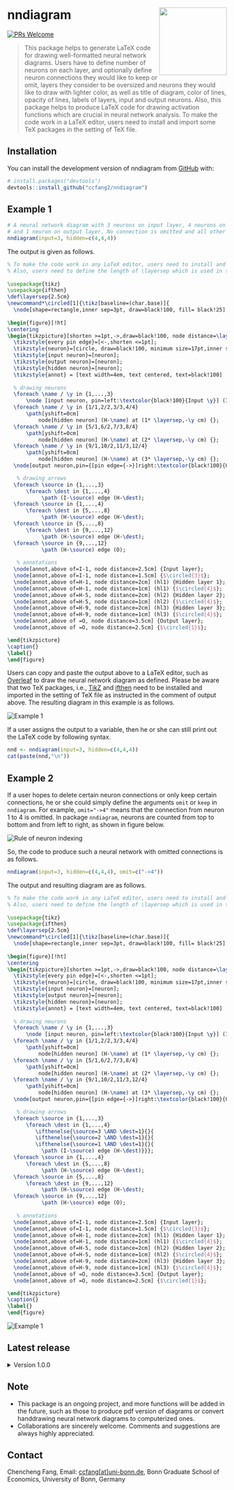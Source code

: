 # nndiagram <img src="man/figures/badge.png" align="right" alt="" width="155" />

[![PRs Welcome](https://img.shields.io/badge/PRs-welcome-brightgreen.svg?style=flat-square)](https://makeapullrequest.com)

> This package helps to generate LaTeX code for drawing well-formatted neural network diagrams. Users have to define number of neurons on each layer, and optionally define neuron connections they would like to keep or omit, layers they consider to be oversized and neurons they would like to draw with lighter color, as well as title of diagram, color of lines, opacity of lines, labels of layers, input and output neurons. Also, this package helps to produce LaTeX code for drawing activation functions which are crucial in neural network analysis. To make the code work in a LaTeX editor, users need to install and import some TeX packages in the setting of TeX file.

## Installation

You can install the development version of nndiagram from [GitHub](https://github.com/) with:
      
``` r
# install.packages("devtools")
devtools::install_github("ccfang2/nndiagram")
```

## Example 1

```r
# A neural network diagram with 3 neurons on input layer, 4 neurons on each of 3 hidden layers, 
# and 1 neuron on output layer. No connection is omitted and all other arguments are default.
nndiagram(input=3, hidden=c(4,4,4))
```
The output is given as follows.

```latex
% To make the code work in any LaTeX editor, users need to install and import two TeX packages in the setting, as shown below. 
% Also, users need to define the length of \layersep which is used in the LaTeX code. 
 
\usepackage{tikz} 
\usepackage{ifthen} 
\def\layersep{2.5cm} 
\newcommand*\circled[1]{\tikz[baseline=(char.base)]{ 
  \node[shape=rectangle,inner sep=3pt, draw=black!100, fill= black!25] (char) {#1};}} 
 
\begin{figure}[!ht] 
\centering 
\begin{tikzpicture}[shorten >=1pt,->,draw=black!100, node distance=\layersep, scale=1] 
  \tikzstyle{every pin edge}=[<-,shorten <=1pt]; 
  \tikzstyle{neuron}=[circle, draw=black!100, minimum size=17pt,inner sep=0pt]; 
  \tikzstyle{input neuron}=[neuron]; 
  \tikzstyle{output neuron}=[neuron]; 
  \tikzstyle{hidden neuron}=[neuron]; 
  \tikzstyle{annot} = [text width=4em, text centered, text=black!100] 
 
  % drawing neurons 
  \foreach \name / \y in {1,...,3} 
      \node [input neuron, pin=left:\textcolor{black!100}{Input \y}] (I-\name) at (0,-0.5-\y) {};
  \foreach \name / \y in {1/1,2/2,3/3,4/4} 
      \path[yshift=0cm] 
          node[hidden neuron] (H-\name) at (1* \layersep,-\y cm) {};
  \foreach \name / \y in {5/1,6/2,7/3,8/4} 
      \path[yshift=0cm] 
          node[hidden neuron] (H-\name) at (2* \layersep,-\y cm) {};
  \foreach \name / \y in {9/1,10/2,11/3,12/4} 
      \path[yshift=0cm] 
          node[hidden neuron] (H-\name) at (3* \layersep,-\y cm) {};
  \node[output neuron,pin={[pin edge={->}]right:\textcolor{black!100}{Output}}, right of=H-10, yshift=-0.5cm] (O) {}; 

   % drawing arrows 
  \foreach \source in {1,...,3} 
      \foreach \dest in {1,...,4}
           \path (I-\source) edge (H-\dest); 
  \foreach \source in {1,...,4} 
      \foreach \dest in {5,...,8}
           \path (H-\source) edge (H-\dest); 
  \foreach \source in {5,...,8} 
      \foreach \dest in {9,...,12}
           \path (H-\source) edge (H-\dest); 
  \foreach \source in {9,...,12}
           \path (H-\source) edge (O);
 
   % annotations 
  \node[annot,above of=I-1, node distance=2.5cm] {Input layer}; 
  \node[annot,above of=I-1, node distance=1.5cm] {$\circled{3}$}; 
  \node[annot,above of=H-1, node distance=2cm] (hl1) {Hidden layer 1}; 
  \node[annot,above of=H-1, node distance=1cm] (hl1) {$\circled{4}$}; 
  \node[annot,above of=H-5, node distance=2cm] (hl2) {Hidden layer 2}; 
  \node[annot,above of=H-5, node distance=1cm] (hl2) {$\circled{4}$}; 
  \node[annot,above of=H-9, node distance=2cm] (hl3) {Hidden layer 3}; 
  \node[annot,above of=H-9, node distance=1cm] (hl3) {$\circled{4}$}; 
  \node[annot,above of =O, node distance=3.5cm] {Output layer}; 
  \node[annot,above of =O, node distance=2.5cm] {$\circled{1}$}; 

\end{tikzpicture} 
\caption{} 
\label{} 
\end{figure} 
```

Users can copy and paste the output above to a LaTeX editor, such as [Overleaf](https://www.overleaf.com) to draw the neural network diagram as defined. Please be aware that two TeX packages, i.e., [TikZ](https://www.overleaf.com/learn/latex/TikZ_package) and [ifthen](https://www.ctan.org/pkg/ifthen#:~:text=Ifthen%20is%20a%20separate%20package%20within%20the%20LaT.,always%20needed%20to%20load%20it.%20Sources.%20%2Fmacros%2Flatex%2Fbase.%20Documentation.) need to be installed and imported in the setting of TeX file as instructed in the comment of output above. The resulting diagram in this example is as follows.

![Example 1](man/figures/nn.png)

If a user assigns the output to a variable, then he or she can still print out the LaTeX code by following syntax.

```r
nnd <- nndiagram(input=3, hidden=c(4,4,4))
cat(paste(nnd,"\n"))
```

## Example 2

If a user hopes to delete certain neuron connections or only keep certain connections, he or she could simply define the arguments `omit` or `keep` in `nndiagram`. For example, `omit="->4"` means that the connection from neuron 1 to 4 is omitted. In package `nndiagram`, neurons are counted from top to bottom and from left to right, as shown in figure below.

![Rule of neuron indexing](man/figures/index.png)

So, the code to produce such a neural network with omitted connections is as follows.

```r
nndiagram(input=3, hidden=c(4,4,4), omit=c("->4"))
```

The output and resulting diagram are as follows.

```latex
% To make the code work in any LaTeX editor, users need to install and import two TeX packages in the setting, as shown below. 
% Also, users need to define the length of \layersep which is used in the LaTeX code. 
 
\usepackage{tikz} 
\usepackage{ifthen} 
\def\layersep{2.5cm} 
\newcommand*\circled[1]{\tikz[baseline=(char.base)]{ 
  \node[shape=rectangle,inner sep=3pt, draw=black!100, fill= black!25] (char) {#1};}} 
 
\begin{figure}[!ht] 
\centering 
\begin{tikzpicture}[shorten >=1pt,->,draw=black!100, node distance=\layersep, scale=1] 
  \tikzstyle{every pin edge}=[<-,shorten <=1pt]; 
  \tikzstyle{neuron}=[circle, draw=black!100, minimum size=17pt,inner sep=0pt]; 
  \tikzstyle{input neuron}=[neuron]; 
  \tikzstyle{output neuron}=[neuron]; 
  \tikzstyle{hidden neuron}=[neuron]; 
  \tikzstyle{annot} = [text width=4em, text centered, text=black!100] 
 
  % drawing neurons 
  \foreach \name / \y in {1,...,3} 
      \node [input neuron, pin=left:\textcolor{black!100}{Input \y}] (I-\name) at (0,-0.5-\y) {};
  \foreach \name / \y in {1/1,2/2,3/3,4/4} 
      \path[yshift=0cm] 
          node[hidden neuron] (H-\name) at (1* \layersep,-\y cm) {};
  \foreach \name / \y in {5/1,6/2,7/3,8/4} 
      \path[yshift=0cm] 
          node[hidden neuron] (H-\name) at (2* \layersep,-\y cm) {};
  \foreach \name / \y in {9/1,10/2,11/3,12/4} 
      \path[yshift=0cm] 
          node[hidden neuron] (H-\name) at (3* \layersep,-\y cm) {};
  \node[output neuron,pin={[pin edge={->}]right:\textcolor{black!100}{Output}}, right of=H-10, yshift=-0.5cm] (O) {}; 

   % drawing arrows 
  \foreach \source in {1,...,3} 
      \foreach \dest in {1,...,4}
         \ifthenelse{\source=3 \AND \dest=1}{}{
         \ifthenelse{\source=2 \AND \dest=1}{}{
         \ifthenelse{\source=1 \AND \dest=1}{}{
           \path (I-\source) edge (H-\dest)}}}; 
  \foreach \source in {1,...,4} 
      \foreach \dest in {5,...,8}
           \path (H-\source) edge (H-\dest); 
  \foreach \source in {5,...,8} 
      \foreach \dest in {9,...,12}
           \path (H-\source) edge (H-\dest); 
  \foreach \source in {9,...,12}
           \path (H-\source) edge (O);
 
   % annotations 
  \node[annot,above of=I-1, node distance=2.5cm] {Input layer}; 
  \node[annot,above of=I-1, node distance=1.5cm] {$\circled{3}$}; 
  \node[annot,above of=H-1, node distance=2cm] (hl1) {Hidden layer 1}; 
  \node[annot,above of=H-1, node distance=1cm] (hl1) {$\circled{4}$}; 
  \node[annot,above of=H-5, node distance=2cm] (hl2) {Hidden layer 2}; 
  \node[annot,above of=H-5, node distance=1cm] (hl2) {$\circled{4}$}; 
  \node[annot,above of=H-9, node distance=2cm] (hl3) {Hidden layer 3}; 
  \node[annot,above of=H-9, node distance=1cm] (hl3) {$\circled{4}$}; 
  \node[annot,above of =O, node distance=3.5cm] {Output layer}; 
  \node[annot,above of =O, node distance=2.5cm] {$\circled{1}$}; 

\end{tikzpicture} 
\caption{} 
\label{} 
\end{figure} 
```

![Example 1](man/figures/omit.png)

## Latest release

<details><summary>Version 1.0.0 </summary>
<p>

There are three new functions in this version as contrast to the previous version

* Neural Network Diagrams with Over-sized Layers
      
In some large scale neural networks, users may hope to draw the diagram in a more concise way with some neurons left out and use suspension points instead. `nndiagram_oversize` suffices their demand. Users only need to define the cutoff number of neurons. For example, in a neural network with 3 neurons oon input layer, and 6, 4, 6 neurons on three hidden layers respectively, if a user define 5 is the cutoff value, then the first and thrid hidden layers are considered to be oversized and will be drawn in a more concise fashion. Following is an example.
      
```r
nndiagram_oversize(input=3, hidden=c(6,4,6), size.cutoff=5)
```

The output and resulting diagram are as follows.
      
```latex
% To make the code work in any LaTeX editor, users need to install and import two TeX packages in the setting, as shown below. 
% Also, users need to define the length of \layersep which is used in the LaTeX code. 
 
\usepackage{tikz} 
\def\layersep{2.5cm} 
\newcommand*\circled[1]{\tikz[baseline=(char.base)]{ 
  \node[shape=rectangle,inner sep=3pt, draw=black!100, fill= black!25] (char) {#1};}} 
 
\begin{figure}[!ht] 
\centering 
\begin{tikzpicture}[shorten >=1pt,draw=black!100, node distance=\layersep, scale=1] 
  \tikzstyle{every pin edge}=[<-,shorten <=1pt]; 
  \tikzstyle{neuron}=[circle, draw=black!100, minimum size=17pt,inner sep=0pt]; 
  \tikzstyle{invisible neuron}=[draw=none, scale=2]; 
  \tikzstyle{input neuron}=[neuron]; 
  \tikzstyle{output neuron}=[neuron]; 
  \tikzstyle{hidden neuron}=[neuron]; 
  \tikzstyle{annot} = [text width=4em, text centered, text=black!100] 
 
  % drawing neurons 
  \foreach \name / \y in {1,...,3} 
      \node [input neuron, pin=left:\textcolor{black!100}{Input \y}] (I-\name) at (0,-1-\y) {};
  \node[hidden neuron,yshift=0cm] (H-1) at (1* \layersep, -1 cm) {}; 
  \node[invisible neuron,yshift=0cm] (H-2) at (1* \layersep, -2 cm) {}; 
  \node[hidden neuron,yshift=0cm] (H-3) at (1* \layersep, -3 cm) {}; 
  \node[invisible neuron,yshift=0cm] (H-4) at (1* \layersep, -4 cm) {}; 
  \node[hidden neuron,yshift=0cm] (H-5) at (1* \layersep, -5 cm) {};
  \foreach \name / \y in {6/1,7/2,8/3,9/4} 
      \path[yshift=-0.5cm] 
          node[hidden neuron] (H-\name) at (2* \layersep,-\y cm) {};
  \node[hidden neuron,yshift=0cm] (H-10) at (3* \layersep, -1 cm) {}; 
  \node[invisible neuron,yshift=0cm] (H-11) at (3* \layersep, -2 cm) {}; 
  \node[hidden neuron,yshift=0cm] (H-12) at (3* \layersep, -3 cm) {}; 
  \node[invisible neuron,yshift=0cm] (H-13) at (3* \layersep, -4 cm) {}; 
  \node[hidden neuron,yshift=0cm] (H-14) at (3* \layersep, -5 cm) {};
  \node[output neuron,pin={[pin edge={->}]right:\textcolor{black!100}{Output}}, right of=H-12, yshift=0cm] (O) {}; 
  \draw[line width=3pt, loosely dotted, dash pattern=on 0.1pt off 10pt, line cap=round] ([yshift=1ex]H-2.north) -- ([yshift=-1ex]H-2.south); 
  \draw[line width=3pt, loosely dotted, dash pattern=on 0.1pt off 10pt, line cap=round] ([yshift=1ex]H-4.north) -- ([yshift=-1ex]H-4.south); 
  \draw[line width=3pt, loosely dotted, dash pattern=on 0.1pt off 10pt, line cap=round] ([yshift=1ex]H-11.north) -- ([yshift=-1ex]H-11.south); 
  \draw[line width=3pt, loosely dotted, dash pattern=on 0.1pt off 10pt, line cap=round] ([yshift=1ex]H-13.north) -- ([yshift=-1ex]H-13.south); 

   % drawing arrows 
  \foreach \source in {1,...,3} 
      \foreach \dest in {1,3,5} 
          \path [->] (I-\source) edge (H-\dest);
  \foreach \source in {1,3,5} 
      \foreach \dest in {6,...,9} 
          \path [->] (H-\source) edge (H-\dest);
  \foreach \source in {6,...,9} 
      \foreach \dest in {10,12,14} 
          \path [->] (H-\source) edge (H-\dest);
  \foreach \source in {10,12,14} 
      \path [->] (H-\source) edge (O); 
 
  % annotations 
  \node[annot,above of=I-1, node distance=3cm] {Input layer}; 
  \node[annot,above of=I-1, node distance=2cm] {$\circled{3}$}; 
  \node[annot,above of=H-1, node distance=2cm] (hl1) {Hidden layer 1}; 
  \node[annot,above of=H-1, node distance=1cm] (hl1) {$\circled{6}$}; 
  \node[annot,above of=H-6, node distance=2.5cm] (hl2) {Hidden layer 2}; 
  \node[annot,above of=H-6, node distance=1.5cm] (hl2) {$\circled{4}$}; 
  \node[annot,above of=H-10, node distance=2cm] (hl3) {Hidden layer 3}; 
  \node[annot,above of=H-10, node distance=1cm] (hl3) {$\circled{6}$}; 
  \node[annot,above of =O, node distance=4cm] {Output layer}; 
  \node[annot,above of =O, node distance=3cm] {$\circled{1}$}; 

\end{tikzpicture} 
\caption{} 
\label{} 
\end{figure} 
```

![Example 3](man/figures/oversize.png)
      
* Neural Network Diagrams with Some Neurons being Covered up

In neural network analysis, users may hope to deemphasize some neurons and draw them with lighter color. In package `nndiagram`, they can do that simply by using command `nndiagram_nodeCoverup`. Users are expected to define the argument `node.coverup` properly. For example, in a neural network with 3 neurons oon input layer, and 4 neurons on each of the three hidden layers, if a user hopes to deemphasize the first neuron on both the first and second hidden layer, then he needs to define `node.coverup=c(4,8)`. The rule of neuron indexing is the same as that in command `nndiagram`.

```r
nndiagram_nodeCoverup(input=3, hidden=c(4,4,4), node.coverup = c(4,8))   
```

The output and resulting diagram are as follows.
      
```latex
% To make the code work in any LaTeX editor, users need to install and import two TeX packages in the setting, as shown below. 
% Also, users need to define the length of \layersep which is used in the LaTeX code. 
 
\usepackage{tikz} 
\def\layersep{2.5cm} 
\newcommand*\circled[1]{\tikz[baseline=(char.base)]{ 
  \node[shape=rectangle,inner sep=3pt, draw=black!100, fill= black!25] (char) {#1};}} 
 
\begin{figure}[!ht] 
\centering 
\begin{tikzpicture}[shorten >=1pt,draw=black!100, node distance=\layersep, scale=1] 
  \tikzstyle{every pin edge}=[<-,shorten <=1pt, draw=black!100]; 
  \tikzstyle{neuron}=[circle, draw=black!100, minimum size=17pt,inner sep=0pt]; 
  \tikzstyle{input neuron}=[neuron]; 
  \tikzstyle{output neuron}=[neuron]; 
  \tikzstyle{hidden neuron}=[neuron]; 
  \tikzstyle{coveruped neuron}=[neuron, draw=black!25]; 
  \tikzstyle{annot} = [text width=4em, text centered, text=black!100] 
 
  % drawing neurons 
  \foreach \name / \y in {1/1,2/2,3/3} 
      \node[input neuron, pin=left:\textcolor{black!100}{Input \y}] (I-\name) at (0,-0.5-\y) {}; 
  \foreach \name / \y in {2/2,3/3,4/4} 
      \path[yshift=0cm] 
          node[hidden neuron] (H-\name) at (1* \layersep,-\y cm) {}; 
  \foreach \name / \y in {6/2,7/3,8/4} 
      \path[yshift=0cm] 
          node[hidden neuron] (H-\name) at (2* \layersep,-\y cm) {}; 
  \foreach \name / \y in {9/1,10/2,11/3,12/4} 
      \path[yshift=0cm] 
          node[hidden neuron] (H-\name) at (3* \layersep,-\y cm) {}; 
  \foreach \name / \y in {1/1} 
      \path[yshift=0cm] 
          node[coveruped neuron] (H-\name) at (1* \layersep,-\y cm) {}; 
  \foreach \name / \y in {5/1} 
      \path[yshift=0cm] 
          node[coveruped neuron] (H-\name) at (2* \layersep,-\y cm) {}; 
  \node[output neuron,pin={[pin edge={->}]right:\textcolor{black!100}{Output}}, right of=H-10, yshift=-0.5cm] (O) {}; 
 
  % drawing arrows 
  \foreach \source in {1,2,3} 
      \foreach \dest in {2,3,4} 
          \path [->] (I-\source) edge (H-\dest); 
  \foreach \source in {1,...,3} 
      \foreach \dest in {1} 
          \path [->] (I-\source) edge [draw=black!25] (H-\dest); 
  \foreach \source in {2,3,4} 
      \foreach \dest in {6,7,8} 
          \path [->] (H-\source) edge (H-\dest); 
  \foreach \source in {6,7,8} 
      \foreach \dest in {9,10,11,12} 
          \path [->] (H-\source) edge (H-\dest); 
  \foreach \source in {1} 
      \foreach \dest in {5,...,8} 
          \path [->] (H-\source) edge [draw=black!25] (H-\dest); 
  \foreach \source in {1,...,4} 
      \foreach \dest in {5} 
          \path [->] (H-\source) edge [draw=black!25] (H-\dest); 
  \foreach \source in {5} 
      \foreach \dest in {9,...,12} 
          \path [->] (H-\source) edge [draw=black!25] (H-\dest); 
  \foreach \source in {9,10,11,12} 
      \path [->] (H-\source) edge (O); 

   % annotations 
  \node[annot,above of=I-1, node distance=2.5cm] {Input layer}; 
  \node[annot,above of=I-1, node distance=1.5cm] {$\circled{3}$}; 
  \node[annot,above of=H-1, node distance=2cm] (hl1) {Hidden layer 1}; 
  \node[annot,above of=H-1, node distance=1cm] (hl1) {$\circled{4}$}; 
  \node[annot,above of=H-5, node distance=2cm] (hl2) {Hidden layer 2}; 
  \node[annot,above of=H-5, node distance=1cm] (hl2) {$\circled{4}$}; 
  \node[annot,above of=H-9, node distance=2cm] (hl3) {Hidden layer 3}; 
  \node[annot,above of=H-9, node distance=1cm] (hl3) {$\circled{4}$}; 
  \node[annot,above of =O, node distance=3.5cm] {Output layer}; 
  \node[annot,above of =O, node distance=2.5cm] {$\circled{1}$}; 

\end{tikzpicture} 
\caption{} 
\label{} 
\end{figure}       
```

![Example 4](man/figures/nodecoverup.png)      

* Activation Function 

Activation functions are crucial in neural network analysis. Hence, in this version, command `activation_curve` is also added to help with the drawing of activation function in LaTeX. Users can either choose from ReLU, sigmoid and step functions, the three most popular activation functions, or define the expression on their own in argument `expr`. Following is an example of sigmoid function.

```r
activation_curve(expr="sigmoid", title="Sigmoid Function", xmin=-5, xmax=5)
```      

The output and resulting figure are as follows.
      
```latex
% To make the code work in any LaTeX editor, users need to install and import two TeX packages in the setting, as shown below. 
\usepackage{tikz} 
\usepackage{pgfplots} 
\pgfplotsset{compat=1.18} 
\begin{figure}[!ht] 
\centering 
\begin{tikzpicture}[scale=1] 
  \begin{axis}[ 
      axis on top = true, 
      axis x line = bottom, 
      axis y line = left, 
      xlabel = $$, 
      ylabel = $$, 
      ymin = , 
      ymax =  
  ] 
  \addplot[ 
      domain=-5:5, 
      samples=100 
  ] {1/(1+exp(-x))}; 
  \end{axis} 
\end{tikzpicture} 
\caption{Sigmoid Function} 
\label{} 
\end{figure}       
```      

<img src="man/figures/activation.png" alt="Example 5" width="600"/>    
      
</p>
</details>

## Note
- This package is an ongoing project, and more functions will be added in the future, such as those to produce pdf version of diagrams or convert handdrawing neural network diagrams to computerized ones. 
- Collaborations are sincerely welcome. Comments and suggestions are always highly appreciated.

## Contact

Chencheng Fang, Email: [ccfang[at]uni-bonn.de](mailto:ccfang@uni-bonn.de),
Bonn Graduate School of Economics, University of Bonn, Germany
